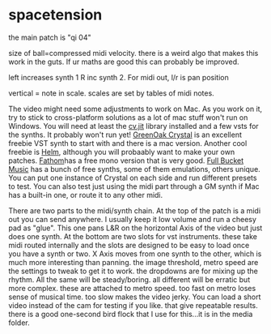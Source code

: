 # spacetension

the main patch is "qi 04"

size of ball=compressed midi velocity. there is a weird algo that makes this work in the guts.  If ur maths are good this can probably be improved.

left increases synth 1 R inc synth 2.  For midi out, l/r is pan position

vertical = note in scale. scales are set by tables of midi notes.

The video might need some adjustments to work on Mac.  As you work on it, try to stick to cross-platform solutions as a lot of mac stuff won't run on Windows.  You will need at least the [cv.jit](https://github.com/Cycling74/cv.jit.git) library installed and a few vsts for the synths.  It probably won't run yet! [GreenOak Crystal](http://www.greenoak.com/crystal/indexDesktop3.html) is an excellent freebie VST synth to start with and there is a mac version.  Another cool freebie is [Helm](https://tytel.org/helm/), although you will probaably want to make your own patches.  [Fathom](https://www.fathomsynth.com/)has a free mono version that is very good.  [Full Bucket Music](https://www.fullbucket.de/music/vst.html) has a bunch of free synths, some of them emulations, others unique.  You can put one instance of Crystal on each side and run different presets to test. You can also test just using the midi part through a GM synth if Mac has a built-in one, or route it to any other midi.   

There are two parts to the midi/synth chain.  At the top of the patch is a midi out you can send anywhere.  I usually keep it low volume and run a cheesy pad as "glue".  This one pans L&R on the horizontal Axis of the video but just does one synth. At the bottom are two slots for vst instruments.  these take midi routed internally and the slots are designed to be easy to load once you have a synth or two.  X Axis moves from one synth to the other, which is much more interesting than panning.  the image threshold, metro speed are the settings to tweak to get it to work.  the dropdowns are for mixing up the rhythm.  All the same will be steady/boring.  all different will be erratic but more complex.  these are attached to metro speed.  too fast on metro loses sense of musical time. too slow makes the video jerky.  You can load a short video instead of the cam for testing if you like. that give repeatable results.  there is a good one-second bird flock that I use for this...it is in the media folder.


